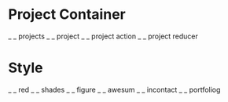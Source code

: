 <!--this is for creating and checking off steps-->
# Project Container
_ _ projects
_ _ project
_ _ project action
_ _ project reducer 

# Style

_ _ red
_ _ shades
_ _ figure
_ _ awesum
_ _ incontact
_ _ portfoliog